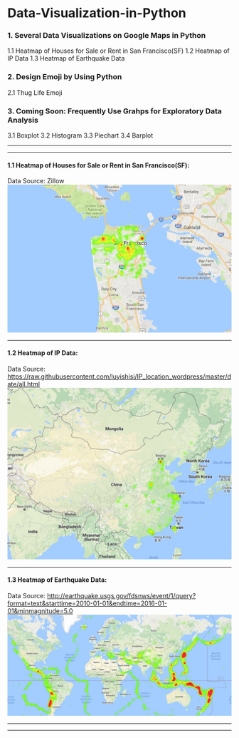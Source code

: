 # Data-Visualization-in-Python

### 1. Several Data Visualizations on Google Maps in Python
1.1 Heatmap of Houses for Sale or Rent in San Francisco(SF)
1.2 Heatmap of IP Data
1.3 Heatmap of Earthquake Data

### 2. Design Emoji by Using Python
2.1 Thug Life Emoji

### 3. Coming Soon: Frequently Use Grahps for Exploratory Data Analysis
3.1 Boxplot
3.2 Histogram
3.3 Piechart
3.4 Barplot

***
***

#### 1.1 Heatmap of Houses for Sale or Rent in San Francisco(SF):
Data Source: Zillow
![alt tag](https://github.com/HinChou/Data-Visualization-in-Python/blob/master/Heatmap.jpg)

***
#### 1.2 Heatmap of IP Data:
Data Source: https://raw.githubusercontent.com/luyishisi/IP_location_wordpress/master/date/all.html
![alt tag](https://github.com/HinChou/Data-Visualization-in-Python/blob/master/ip_map.jpeg)

***
#### 1.3 Heatmap of Earthquake Data:
Data Source: http://earthquake.usgs.gov/fdsnws/event/1/query?format=text&starttime=2010-01-01&endtime=2016-01-01&minmagnitude=5.0
![alt tag](https://github.com/HinChou/Data-Visualization-in-Python/blob/master/Earthquake_Map.jpeg)

***
***
